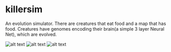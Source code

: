 # killersim

An evolution simulator. There are creatures that eat food and a map that has food. Creatures have genomes encoding their brain(a simple 3 layer Neural Net), which are evolved.

![alt text](https://imgur.com/dWk3Cvz.png)
![alt text](https://imgur.com/AE9kq5k.png)
![alt text](https://imgur.com/4q30HnM.png)
